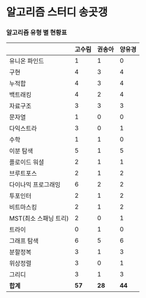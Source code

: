 # 알고리즘 스터디 송곳갱 

### 알고리즘 유형 별 현황표 

|                | 고수림    | 권송아    | 양유경    |
|:---------------|:-------|:-------|:-------|
| 유니온 파인드        | 1      | 1      | 0      |
| 구현             | 4      | 3      | 4      |
| 누적합            | 4      | 3      | 4      |
| 백트래킹           | 4      | 2      | 4      |
| 자료구조           | 3      | 3      | 3      |
| 문자열            | 1      | 0      | 0      |
| 다익스트라          | 3      | 0      | 1      |
| 수학             | 1      | 1      | 0      |
| 이분 탐색          | 5      | 1      | 5      |
| 플로이드 워셜        | 2      | 1      | 1      |
| 브루트포스          | 2      | 1      | 2      |
| 다이나믹 프로그래밍     | 6      | 2      | 2      |
| 투포인터           | 2      | 1      | 2      |
| 비트마스킹          | 2      | 1      | 2      |
| MST(최소 스패닝 트리) | 2      | 0      | 1      |
| 트라이            | 0      | 1      | 0      |
| 그래프 탐색         | 6      | 5      | 6      |
| 분할정복           | 3      | 1      | 3      |
| 위상정렬           | 3      | 0      | 1      |
| 그리디            | 3      | 1      | 3      |
| **합계**         | **57** | **28** | **44** |